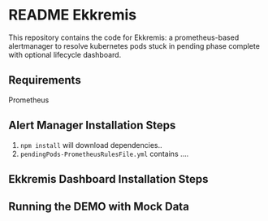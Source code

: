 # README Ekkremis 

This repository contains the code for Ekkremis: a prometheus-based alertmanager to resolve kubernetes pods stuck in pending phase complete with optional lifecycle dashboard. 

## Requirements
Prometheus

## Alert Manager Installation Steps

1. `npm install` will download dependencies..
2. `pendingPods-PrometheusRulesFile.yml` contains ....

## Ekkremis Dashboard Installation Steps

## Running the DEMO with Mock Data